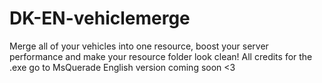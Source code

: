 # DK-EN-vehiclemerge

Merge all of your vehicles into one resource, boost your server performance and make your resource folder look clean!
All credits for the .exe go to MsQuerade
English version coming soon <3

